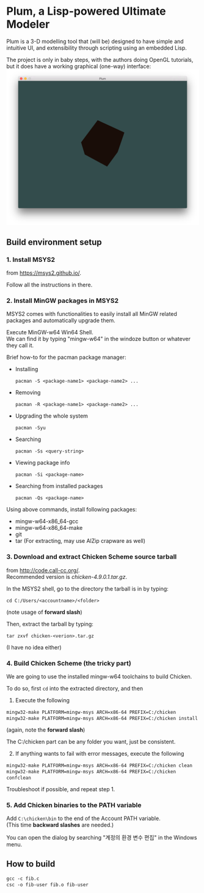 # Plum, a Lisp-powered Ultimate Modeler

Plum is a 3-D modelling tool that (will be) designed to have simple and
intuitive UI, and extensibility through scripting using an embedded Lisp.

The project is only in baby steps, with the authors doing OpenGL tutorials,
but it does have a working graphical (one-way) interface:
![Plum](screenshot.png)

## Build environment setup
### 1. Install MSYS2
  from https://msys2.github.io/.

  Follow all the instructions in there.

### 2. Install MinGW packages in MSYS2
MSYS2 comes with functionalities to easily install all MinGW related packages
and automatically upgrade them.

Execute MinGW-w64 Win64 Shell.  
We can find it by typing "mingw-w64" in the windoze button
or whatever  they call it.

Brief how-to for the pacman package manager:

* Installing
  ```
  pacman -S <package-name1> <package-name2> ...
  ```

* Removing
  ```
  pacman -R <package-name1> <package-name2> ...
  ```

* Upgrading the whole system
  ```
  pacman -Syu
  ```

* Searching
  ```
  pacman -Ss <query-string>
  ```

* Viewing package info
  ```
  pacman -Si <package-name>
  ```

* Searching from installed packages
  ```
  pacman -Qs <package-name>
  ```

Using above commands, install following packages:
- mingw-w64-x86_64-gcc
- mingw-w64-x86_64-make
- git
- tar (For extracting, may use AlZip crapware as well)

### 3. Download and extract Chicken Scheme source tarball 
from http://code.call-cc.org/.  
Recommended version is *chicken-4.9.0.1.tar.gz*.
  
In the MSYS2 shell, go to the directory the tarball is in
by typing:

  ```
  cd C:/Users/<accountname>/<folder>
  ```
(note usage of **forward slash**)
  
Then, extract the tarball by typing:
  ```
  tar zxvf chicken-<verion>.tar.gz
  ```
(I have no idea either)

### 4. Build Chicken Scheme (the tricky part)
We are going to use the installed mingw-w64 toolchains
to build Chicken.

To do so, first `cd` into the extracted directory, and then

1. Execute the following

  ```
  mingw32-make PLATFORM=mingw-msys ARCH=x86-64 PREFIX=C:/chicken
  mingw32-make PLATFORM=mingw-msys ARCH=x86-64 PREFIX=C:/chicken install
  ```
  
  (again, note the **forward slash**)

  The C:/chicken part can be any folder you want, just be consistent.
  
2. If anything wants to fail with error messages, execute the following

  ```
  mingw32-make PLATFORM=mingw-msys ARCH=x86-64 PREFIX=C:/chicken clean
  mingw32-make PLATFORM=mingw-msys ARCH=x86-64 PREFIX=C:/chicken confclean
  ```

  Troubleshoot if possible, and repeat step 1.

### 5. Add Chicken binaries to the PATH variable

Add `C:\chicken\bin` to the end of the Account PATH variable.  
(This time **backward slashes** are needed.)

You can open the dialog by searching "계정의 환경 변수 편집" in the
Windows menu.

## How to build
```
gcc -c fib.c
csc -o fib-user fib.o fib-user
```
